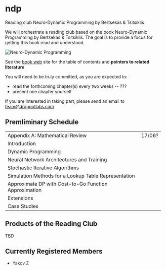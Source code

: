 # ndp
Reading club Neuro-Dynamic Programming by Bertsekas & Tsitsiklis

We will orchestrate a reading club based on the book Neuro-Dynamic Programming by Bertsekas & Tsitsiklis. The goal is to provide a focus for getting this book read and understood.

![Neuro-Dynamic Programming](http://athenasc.com/ndpcover.gif)

See the [book web](http://athenasc.com/ndpbook.html) site for the table of contents and **pointers to related literature**

You will need to be truly committed, as you are expected to:

- read the forthcoming chapter(s) every two weeks -- ???
- present one chapter yourself

If you are interested in taking part, please send an email to [team@dropoutlabs.com](mailto:team@dropoutlabs.com)

## Premliminary Schedule

|                                                       |        |
|-------------------------------------------------------|--------|
| Appendix A: Mathematical Review                       | 17/06? |
| Introduction                                          |        |
| Dynamic Programming                                   |        |
| Neural Network Architectures and Training             |        |
| Stochastic Iterative Algorithms                       |        |
| Simulation Methods for a Lookup Table Representation  |        |
| Approximate DP with Cost-to-Go Function Approximation |        |
| Extensions                                            |        |
| Case Studies                                          |        |


## Products of the Reading Club

TBD

## Currently Registered Members

- Yakov Z 
